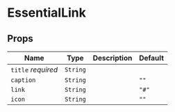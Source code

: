# EssentialLink

## Props

| Name               | Type     | Description | Default |
| ------------------ | -------- | ----------- | ------- |
| `title` *required* | `String` |             |         |
| `caption`          | `String` |             | `""`    |
| `link`             | `String` |             | `"#"`   |
| `icon`             | `String` |             | `""`    |

